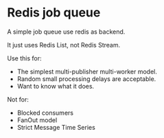 # Redis job queue
A simple job queue use redis as backend.

It just uses Redis List, not Redis Stream.

Use this for:

* The simplest multi-publisher multi-worker model.
* Random small processing delays are acceptable.
* Want to know what it does.

Not for:

* Blocked consumers
* FanOut model
* Strict Message Time Series
